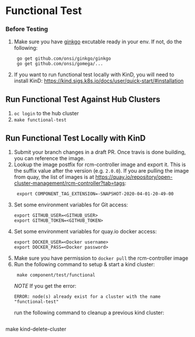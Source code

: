 # Functional Test

### Before Testing
1. Make sure you have [ginkgo](https://onsi.github.io/ginkgo/) excutable ready in your env. If not, do the following:
   ```
    go get github.com/onsi/ginkgo/ginkgo
    go get github.com/onsi/gomega/...
   ```
2. If you want to run functional test locally with KinD, you will need to install KinD: https://kind.sigs.k8s.io/docs/user/quick-start/#installation


## Run Functional Test Against Hub Clusters

1. `oc login` to the hub cluster
2. `make functional-test`

## Run Functional Test Locally with KinD
1. Submit your branch changes in a draft PR.  Once travis is done building, you can reference the image.
2. Lookup the image postfix for rcm-controller image and export it.  This is the suffix value after the version (e.g. `2.0.0`).  If you are pulling the image from quay, the list of images is at https://quay.io/repository/open-cluster-management/rcm-controller?tab=tags:
   ```
    export COMPONENT_TAG_EXTENSION=-SNAPSHOT-2020-04-01-20-49-00
   ```
3. Set some environment variables for Git access:
   ```
   export GITHUB_USER=<GITHUB_USER>
   export GITHUB_TOKEN=<GITHUB_TOKEN>
   ```   
4. Set some environment variables for quay.io docker access:
   ```
   export DOCKER_USER=<Docker username>
   export DOCKER_PASS=<Docker password>
   ```   
5. Make sure you have permission to `docker pull` the rcm-controller image
6. Run the following command to setup & start a kind cluster:
   ```
    make component/test/functional
   ```
   *NOTE* If you get the error:
   ```
   ERROR: node(s) already exist for a cluster with the name "functional-test"
   ```
   run the following command to cleanup a previous kind cluster:
   ```
  make kind-delete-cluster
   ```   
